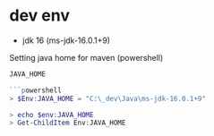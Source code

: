 # dev env

- jdk 16 (ms-jdk-16.0.1+9)

Setting java home for maven (powershell)

````ps1
JAVA_HOME

```powershell
> $Env:JAVA_HOME = "C:\_dev\Java\ms-jdk-16.0.1+9"

> echo $env:JAVA_HOME
> Get-ChildItem Env:JAVA_HOME

````
